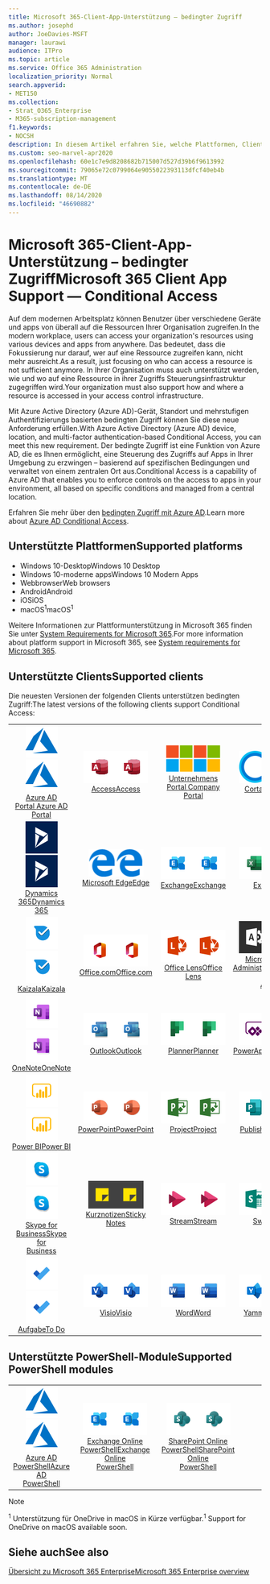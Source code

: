 ```yaml
---
title: Microsoft 365-Client-App-Unterstützung – bedingter Zugriff
ms.author: josephd
author: JoeDavies-MSFT
manager: laurawi
audience: ITPro
ms.topic: article
ms.service: Office 365 Administration
localization_priority: Normal
search.appverid:
- MET150
ms.collection:
- Strat_O365_Enterprise
- M365-subscription-management
f1.keywords:
- NOCSH
description: In diesem Artikel erfahren Sie, welche Plattformen, Clients und PowerShell-Module den bedingten Zugriff für Microsoft 365 unterstützen.
ms.custom: seo-marvel-apr2020
ms.openlocfilehash: 60e1c7e9d8208682b715007d527d39b6f9613992
ms.sourcegitcommit: 79065e72c0799064e9055022393113dfcf40eb4b
ms.translationtype: MT
ms.contentlocale: de-DE
ms.lasthandoff: 08/14/2020
ms.locfileid: "46690882"
---
```

# <a name="microsoft-365-client-app-support--conditional-access"></a><span data-ttu-id="b184a-103">Microsoft 365-Client-App-Unterstützung – bedingter Zugriff</span><span class="sxs-lookup"><span data-stu-id="b184a-103">Microsoft 365 Client App Support — Conditional Access</span></span>

<span data-ttu-id="b184a-104">Auf dem modernen Arbeitsplatz können Benutzer über verschiedene Geräte und apps von überall auf die Ressourcen Ihrer Organisation zugreifen.</span><span class="sxs-lookup"><span data-stu-id="b184a-104">In the modern workplace, users can access your organization's resources using various devices and apps from anywhere.</span></span> <span data-ttu-id="b184a-105">Das bedeutet, dass die Fokussierung nur darauf, wer auf eine Ressource zugreifen kann, nicht mehr ausreicht.</span><span class="sxs-lookup"><span data-stu-id="b184a-105">As a result, just focusing on who can access a resource is not sufficient anymore.</span></span> <span data-ttu-id="b184a-106">In Ihrer Organisation muss auch unterstützt werden, wie und wo auf eine Ressource in ihrer Zugriffs Steuerungsinfrastruktur zugegriffen wird.</span><span class="sxs-lookup"><span data-stu-id="b184a-106">Your organization must also support how and where a resource is accessed in your access control infrastructure.</span></span>

<span data-ttu-id="b184a-107">Mit Azure Active Directory (Azure AD)-Gerät, Standort und mehrstufigen Authentifizierungs basierten bedingten Zugriff können Sie diese neue Anforderung erfüllen.</span><span class="sxs-lookup"><span data-stu-id="b184a-107">With Azure Active Directory (Azure AD) device, location, and multi-factor authentication-based Conditional Access, you can meet this new requirement.</span></span> <span data-ttu-id="b184a-108">Der bedingte Zugriff ist eine Funktion von Azure AD, die es Ihnen ermöglicht, eine Steuerung des Zugriffs auf Apps in Ihrer Umgebung zu erzwingen – basierend auf spezifischen Bedingungen und verwaltet von einem zentralen Ort aus.</span><span class="sxs-lookup"><span data-stu-id="b184a-108">Conditional Access is a capability of Azure AD that enables you to enforce controls on the access to apps in your environment, all based on specific conditions and managed from a central location.</span></span>

<span data-ttu-id="b184a-109">Erfahren Sie mehr über den [bedingten Zugriff mit Azure AD](https://docs.microsoft.com/azure/active-directory/conditional-access/).</span><span class="sxs-lookup"><span data-stu-id="b184a-109">Learn more about [Azure AD Conditional Access](https://docs.microsoft.com/azure/active-directory/conditional-access/).</span></span>

## <a name="supported-platforms"></a><span data-ttu-id="b184a-110">Unterstützte Plattformen</span><span class="sxs-lookup"><span data-stu-id="b184a-110">Supported platforms</span></span>

 - <span data-ttu-id="b184a-111">Windows 10-Desktop</span><span class="sxs-lookup"><span data-stu-id="b184a-111">Windows 10 Desktop</span></span>
 - <span data-ttu-id="b184a-112">Windows 10-moderne apps</span><span class="sxs-lookup"><span data-stu-id="b184a-112">Windows 10 Modern Apps</span></span>
 - <span data-ttu-id="b184a-113">Webbrowser</span><span class="sxs-lookup"><span data-stu-id="b184a-113">Web browsers</span></span>
 - <span data-ttu-id="b184a-114">Android</span><span class="sxs-lookup"><span data-stu-id="b184a-114">Android</span></span>
 - <span data-ttu-id="b184a-115">iOS</span><span class="sxs-lookup"><span data-stu-id="b184a-115">iOS</span></span>
 - <span data-ttu-id="b184a-116">macOS<sup>1</sup></span><span class="sxs-lookup"><span data-stu-id="b184a-116">macOS<sup>1</sup></span></span>

<span data-ttu-id="b184a-117">Weitere Informationen zur Plattformunterstützung in Microsoft 365 finden Sie unter [System Requirements for Microsoft 365](https://products.office.com/office-system-requirements).</span><span class="sxs-lookup"><span data-stu-id="b184a-117">For more information about platform support in Microsoft 365, see [System requirements for Microsoft 365](https://products.office.com/office-system-requirements).</span></span>

## <a name="supported-clients"></a><span data-ttu-id="b184a-118">Unterstützte Clients</span><span class="sxs-lookup"><span data-stu-id="b184a-118">Supported clients</span></span>

<span data-ttu-id="b184a-119">Die neuesten Versionen der folgenden Clients unterstützen bedingten Zugriff:</span><span class="sxs-lookup"><span data-stu-id="b184a-119">The latest versions of the following clients support Conditional Access:</span></span>

| | | | | | |
|:---:|:---:|:---:|:---:|:---:|:---:|
| <span data-ttu-id="b184a-120">![Azure-Symbol](../media/o365-azure-64x64.png)</span><span class="sxs-lookup"><span data-stu-id="b184a-120">![Azure icon](../media/o365-azure-64x64.png)</span></span> <br> [<span data-ttu-id="b184a-121">Azure AD <br> Portal </span><span class="sxs-lookup"><span data-stu-id="b184a-121">Azure AD <br> Portal </span></span>](https://azure.microsoft.com/features/azure-portal/) | <span data-ttu-id="b184a-122">![Access-Symbol](../media/o365-access-64x64.png)</span><span class="sxs-lookup"><span data-stu-id="b184a-122">![Access icon](../media/o365-access-64x64.png)</span></span> <br> [<span data-ttu-id="b184a-123">Access</span><span class="sxs-lookup"><span data-stu-id="b184a-123">Access</span></span>](https://products.office.com/access) | <span data-ttu-id="b184a-124">![Symbol des Unternehmensportals](../media/o365-microsoft-64x64.png)</span><span class="sxs-lookup"><span data-stu-id="b184a-124">![Company portal icon](../media/o365-microsoft-64x64.png)</span></span> <br> [<span data-ttu-id="b184a-125">Unternehmens <br> Portal </span><span class="sxs-lookup"><span data-stu-id="b184a-125">Company <br> Portal </span></span>](https://docs.microsoft.com/intune-user-help/sign-in-to-the-company-portal)  | <span data-ttu-id="b184a-126">![Cortana-Symbol](../media/o365-cortana-64x64.png)</span><span class="sxs-lookup"><span data-stu-id="b184a-126">![Cortana icon](../media/o365-cortana-64x64.png)</span></span> <br> [<span data-ttu-id="b184a-127">Cortana</span><span class="sxs-lookup"><span data-stu-id="b184a-127">Cortana</span></span>](https://www.microsoft.com/cortana) | <span data-ttu-id="b184a-128">![Vertiefen (Symbol)](../media/o365-delve-64x64.png)</span><span class="sxs-lookup"><span data-stu-id="b184a-128">![Delve icon](../media/o365-delve-64x64.png)</span></span> <br> [<span data-ttu-id="b184a-129">Delve</span><span class="sxs-lookup"><span data-stu-id="b184a-129">Delve</span></span>](https://products.office.com/business/intelligent-search) 
| <span data-ttu-id="b184a-130">![Dynamics 365-Symbol](../media/o365-dynamics365-64x64.png)</span><span class="sxs-lookup"><span data-stu-id="b184a-130">![Dynamics 365 icon](../media/o365-dynamics365-64x64.png)</span></span> <br> [<span data-ttu-id="b184a-131">Dynamics 365</span><span class="sxs-lookup"><span data-stu-id="b184a-131">Dynamics 365</span></span>](https://dynamics.microsoft.com) | <span data-ttu-id="b184a-132">![Edge-Symbol](../media/o365-edge-64x64.png)</span><span class="sxs-lookup"><span data-stu-id="b184a-132">![Edge icon](../media/o365-edge-64x64.png)</span></span> <br> [<span data-ttu-id="b184a-133">Microsoft Edge</span><span class="sxs-lookup"><span data-stu-id="b184a-133">Edge</span></span>](https://www.microsoft.com/windows/microsoft-edge) | <span data-ttu-id="b184a-134">![Exchange-Symbol](../media/o365-exchange-64x64.png)</span><span class="sxs-lookup"><span data-stu-id="b184a-134">![Exchange icon](../media/o365-exchange-64x64.png)</span></span> <br> [<span data-ttu-id="b184a-135">Exchange</span><span class="sxs-lookup"><span data-stu-id="b184a-135">Exchange</span></span>](https://products.office.com/exchange/exchange-online) | <span data-ttu-id="b184a-136">![Excel-Symbol](../media/o365-excel-64x64.png)</span><span class="sxs-lookup"><span data-stu-id="b184a-136">![Excel icon](../media/o365-excel-64x64.png)</span></span> <br> [<span data-ttu-id="b184a-137">Excel</span><span class="sxs-lookup"><span data-stu-id="b184a-137">Excel</span></span>](https://products.office.com/excel) | <span data-ttu-id="b184a-138">![Symbol "Formulare"](../media/o365-forms-64x64.png)</span><span class="sxs-lookup"><span data-stu-id="b184a-138">![Forms icon](../media/o365-forms-64x64.png)</span></span> <br> [<span data-ttu-id="b184a-139">Formulare</span><span class="sxs-lookup"><span data-stu-id="b184a-139">Forms</span></span>](https://flow.microsoft.com/connectors/shared_microsoftforms/microsoft-forms/) 
| <span data-ttu-id="b184a-140">![Kaizala-Symbol](../media/o365-kaizala-64x64.png)</span><span class="sxs-lookup"><span data-stu-id="b184a-140">![Kaizala icon](../media/o365-kaizala-64x64.png)</span></span> <br> [<span data-ttu-id="b184a-141">Kaizala</span><span class="sxs-lookup"><span data-stu-id="b184a-141">Kaizala</span></span>](https://products.office.com/en/business/microsoft-kaizala) | <span data-ttu-id="b184a-142">![Office.com-Symbol](../media/o365-office-64x64.png)</span><span class="sxs-lookup"><span data-stu-id="b184a-142">![Office.com icon](../media/o365-office-64x64.png)</span></span> <br> [<span data-ttu-id="b184a-143">Office.com</span><span class="sxs-lookup"><span data-stu-id="b184a-143">Office.com</span></span>](https://www.office.com/) | <span data-ttu-id="b184a-144">![Linsen Symbol](../media/o365-lens-64x64.png)</span><span class="sxs-lookup"><span data-stu-id="b184a-144">![Lens icon](../media/o365-lens-64x64.png)</span></span> <br> [<span data-ttu-id="b184a-145">Office Lens</span><span class="sxs-lookup"><span data-stu-id="b184a-145">Office Lens</span></span>](https://www.microsoft.com/p/office-lens/9wzdncrfj3t8?activetab=pivot%3Aoverviewtab) | <span data-ttu-id="b184a-146">![Office 365 Administrator Symbol](../media/o365-o365admin-64x64.png)</span><span class="sxs-lookup"><span data-stu-id="b184a-146">![Office 365 Admin icon](../media/o365-o365admin-64x64.png)</span></span> <br> [<span data-ttu-id="b184a-147">Microsoft 365- <br> Administrator</span><span class="sxs-lookup"><span data-stu-id="b184a-147">Microsoft 365 <br> Admin</span></span>](https://products.office.com/business/manage-office-365-admin-app) | <span data-ttu-id="b184a-148">![OneDrive für Unternehmen Symbol](../media/o365-OneDrive-64x64.png)</span><span class="sxs-lookup"><span data-stu-id="b184a-148">![OneDrive for Business icon](../media/o365-OneDrive-64x64.png)</span></span> <br> [<span data-ttu-id="b184a-149">OneDrive<sup>1</sup></span><span class="sxs-lookup"><span data-stu-id="b184a-149">OneDrive<sup>1</sup></span></span>](https://products.office.com/onedrive-for-business/online-cloud-storage) 
| <span data-ttu-id="b184a-150">![OneNote-Symbol](../media/o365-OneNote-64x64.png)</span><span class="sxs-lookup"><span data-stu-id="b184a-150">![OneNote icon](../media/o365-OneNote-64x64.png)</span></span> <br> [<span data-ttu-id="b184a-151">OneNote</span><span class="sxs-lookup"><span data-stu-id="b184a-151">OneNote</span></span>](https://products.office.com/onenote) | <span data-ttu-id="b184a-152">![Outlook-Symbol](../media/o365-outlook-64x64.png)</span><span class="sxs-lookup"><span data-stu-id="b184a-152">![Outlook icon](../media/o365-outlook-64x64.png)</span></span> <br> [<span data-ttu-id="b184a-153">Outlook</span><span class="sxs-lookup"><span data-stu-id="b184a-153">Outlook</span></span>](https://products.office.com/outlook) | <span data-ttu-id="b184a-154">![Planner-Symbol](../media/o365-planner-64x64.png)</span><span class="sxs-lookup"><span data-stu-id="b184a-154">![Planner icon](../media/o365-planner-64x64.png)</span></span> <br> [<span data-ttu-id="b184a-155">Planner</span><span class="sxs-lookup"><span data-stu-id="b184a-155">Planner</span></span>](https://products.office.com/business/task-management-software) | <span data-ttu-id="b184a-156">![PowerApps-Symbol](../media/o365-powerapps-64x64.png)</span><span class="sxs-lookup"><span data-stu-id="b184a-156">![PowerApps icon](../media/o365-powerapps-64x64.png)</span></span> <br> [<span data-ttu-id="b184a-157">PowerApps</span><span class="sxs-lookup"><span data-stu-id="b184a-157">PowerApps</span></span>](https://powerapps.microsoft.com) | <span data-ttu-id="b184a-158">![Power-Automatisierungs Symbol](../media/o365-flow-64x64.png)</span><span class="sxs-lookup"><span data-stu-id="b184a-158">![Power Automate icon](../media/o365-flow-64x64.png)</span></span> <br> [<span data-ttu-id="b184a-159">Power- <br> Automatisierung</span><span class="sxs-lookup"><span data-stu-id="b184a-159">Power <br> Automate</span></span>](https://flow.microsoft.com)
| <span data-ttu-id="b184a-160">![PowerBI-Symbol](../media/o365-powerbi-64x64.png)</span><span class="sxs-lookup"><span data-stu-id="b184a-160">![PowerBI icon](../media/o365-powerbi-64x64.png)</span></span> <br> [<span data-ttu-id="b184a-161">Power BI</span><span class="sxs-lookup"><span data-stu-id="b184a-161">Power BI</span></span>](https://powerbi.microsoft.com) | <span data-ttu-id="b184a-162">![PowerPoint-Symbol](../media/o365-powerpoint-64x64.png)</span><span class="sxs-lookup"><span data-stu-id="b184a-162">![PowerPoint icon](../media/o365-powerpoint-64x64.png)</span></span> <br> [<span data-ttu-id="b184a-163">PowerPoint</span><span class="sxs-lookup"><span data-stu-id="b184a-163">PowerPoint</span></span>](https://products.office.com/powerpoint) | <span data-ttu-id="b184a-164">![Project-Symbol](../media/o365-project-64x64.png)</span><span class="sxs-lookup"><span data-stu-id="b184a-164">![Project icon](../media/o365-project-64x64.png)</span></span> <br> [<span data-ttu-id="b184a-165">Project</span><span class="sxs-lookup"><span data-stu-id="b184a-165">Project</span></span>](https://products.office.com/project) | <span data-ttu-id="b184a-166">![Publisher-Symbol](../media/o365-publisher-64x64.png)</span><span class="sxs-lookup"><span data-stu-id="b184a-166">![Publisher icon](../media/o365-publisher-64x64.png)</span></span> <br> [<span data-ttu-id="b184a-167">Publisher</span><span class="sxs-lookup"><span data-stu-id="b184a-167">Publisher</span></span>](https://products.office.com/publisher) | <span data-ttu-id="b184a-168">![SharePoint-Symbol](../media/o365-sharepoint-64x64.png)</span><span class="sxs-lookup"><span data-stu-id="b184a-168">![SharePoint icon](../media/o365-sharepoint-64x64.png)</span></span> <br> [<span data-ttu-id="b184a-169">Share</span><span class="sxs-lookup"><span data-stu-id="b184a-169">Sharepoint</span></span>](https://products.office.com/sharepoint) 
| <span data-ttu-id="b184a-170">![Skype for Business-Symbol](../media/o365-skypeforbusiness-64x64.png)</span><span class="sxs-lookup"><span data-stu-id="b184a-170">![Skype for Business icon](../media/o365-skypeforbusiness-64x64.png)</span></span> <br> [<span data-ttu-id="b184a-171">Skype for <br> Business</span><span class="sxs-lookup"><span data-stu-id="b184a-171">Skype for <br> Business</span></span>](https://www.skype.com/business/) | <span data-ttu-id="b184a-172">![Symbol für Notizen](../media/o365-stickynotes-64x64.png)</span><span class="sxs-lookup"><span data-stu-id="b184a-172">![Sticky Notes icon](../media/o365-stickynotes-64x64.png)</span></span> <br> [<span data-ttu-id="b184a-173">Kurznotizen</span><span class="sxs-lookup"><span data-stu-id="b184a-173">Sticky Notes</span></span>](https://www.microsoft.com/p/microsoft-sticky-notes/9nblggh4qghw) | <span data-ttu-id="b184a-174">![Stream-Symbol](../media/o365-stream-64x64.png)</span><span class="sxs-lookup"><span data-stu-id="b184a-174">![Stream icon](../media/o365-stream-64x64.png)</span></span> <br> [<span data-ttu-id="b184a-175">Stream</span><span class="sxs-lookup"><span data-stu-id="b184a-175">Stream</span></span>](https://stream.microsoft.com) | <span data-ttu-id="b184a-176">![Sway-Symbol](../media/o365-sway-64x64.png)</span><span class="sxs-lookup"><span data-stu-id="b184a-176">![Sway icon](../media/o365-sway-64x64.png)</span></span> <br> [<span data-ttu-id="b184a-177">Sway</span><span class="sxs-lookup"><span data-stu-id="b184a-177">Sway</span></span>](https://sway.com) | <span data-ttu-id="b184a-178">![Teams-Symbol](../media/o365-teams-64x64.png)</span><span class="sxs-lookup"><span data-stu-id="b184a-178">![Teams icon](../media/o365-teams-64x64.png)</span></span> <br> [<span data-ttu-id="b184a-179">Teams</span><span class="sxs-lookup"><span data-stu-id="b184a-179">Teams</span></span>](https://products.office.com/microsoft-teams/group-chat-software) 
| <span data-ttu-id="b184a-180">![To-do-Symbol](../media/o365-todo-64x64.png)</span><span class="sxs-lookup"><span data-stu-id="b184a-180">![To Do icon](../media/o365-todo-64x64.png)</span></span> <br> [<span data-ttu-id="b184a-181">Aufgabe</span><span class="sxs-lookup"><span data-stu-id="b184a-181">To Do</span></span>](https://todo.microsoft.com) | <span data-ttu-id="b184a-182">![Visio-Symbol](../media/o365-visio-64x64.png)</span><span class="sxs-lookup"><span data-stu-id="b184a-182">![Visio icon](../media/o365-visio-64x64.png)</span></span> <br> [<span data-ttu-id="b184a-183">Visio</span><span class="sxs-lookup"><span data-stu-id="b184a-183">Visio</span></span>](https://products.office.com/visio/flowchart-software) | <span data-ttu-id="b184a-184">![Word-Symbol](../media/o365-word-64x64.png)</span><span class="sxs-lookup"><span data-stu-id="b184a-184">![Word icon](../media/o365-word-64x64.png)</span></span> <br> [<span data-ttu-id="b184a-185">Word</span><span class="sxs-lookup"><span data-stu-id="b184a-185">Word</span></span>](https://products.office.com/word) | <span data-ttu-id="b184a-186">![Yammer-Symbol](../media/o365-yammer-64x64.png)</span><span class="sxs-lookup"><span data-stu-id="b184a-186">![Yammer icon](../media/o365-yammer-64x64.png)</span></span> <br> [<span data-ttu-id="b184a-187">Yammer</span><span class="sxs-lookup"><span data-stu-id="b184a-187">Yammer</span></span>](https://products.office.com/yammer/yammer-overview)

## <a name="supported-powershell-modules"></a><span data-ttu-id="b184a-188">Unterstützte PowerShell-Module</span><span class="sxs-lookup"><span data-stu-id="b184a-188">Supported PowerShell modules</span></span>

| | | | | | |
|:---:|:---:|:---:|:---:|:---:|:---:|
| <span data-ttu-id="b184a-189">![Azure-Symbol](../media/o365-azure-64x64.png)</span><span class="sxs-lookup"><span data-stu-id="b184a-189">![Azure icon](../media/o365-azure-64x64.png)</span></span> <br> [<span data-ttu-id="b184a-190">Azure AD <br> PowerShell</span><span class="sxs-lookup"><span data-stu-id="b184a-190">Azure AD <br> PowerShell</span></span>](https://docs.microsoft.com/powershell/azure/active-directory/overview?view=azureadps-2.0) | <span data-ttu-id="b184a-191">![Exchange-Symbol](../media/o365-exchange-64x64.png)</span><span class="sxs-lookup"><span data-stu-id="b184a-191">![Exchange icon](../media/o365-exchange-64x64.png)</span></span> <br> [<span data-ttu-id="b184a-192">Exchange Online <br> PowerShell</span><span class="sxs-lookup"><span data-stu-id="b184a-192">Exchange Online <br> PowerShell</span></span>](https://docs.microsoft.com/powershell/exchange/exchange-online/exchange-online-powershell?view=exchange-ps) | <span data-ttu-id="b184a-193">![SharePoint-Symbol](../media/o365-sharepoint-64x64.png)</span><span class="sxs-lookup"><span data-stu-id="b184a-193">![SharePoint icon](../media/o365-sharepoint-64x64.png)</span></span> <br> [<span data-ttu-id="b184a-194">SharePoint Online <br> PowerShell</span><span class="sxs-lookup"><span data-stu-id="b184a-194">SharePoint Online <br> PowerShell</span></span>](https://docs.microsoft.com/powershell/sharepoint/sharepoint-online/connect-sharepoint-online)

> [!NOTE]
> <span data-ttu-id="b184a-195"><sup>1</sup> Unterstützung für OneDrive in macOS in Kürze verfügbar.</span><span class="sxs-lookup"><span data-stu-id="b184a-195"><sup>1</sup> Support for OneDrive on macOS available soon.</span></span>

## <a name="see-also"></a><span data-ttu-id="b184a-196">Siehe auch</span><span class="sxs-lookup"><span data-stu-id="b184a-196">See also</span></span>

[<span data-ttu-id="b184a-197">Übersicht zu Microsoft 365 Enterprise</span><span class="sxs-lookup"><span data-stu-id="b184a-197">Microsoft 365 Enterprise overview</span></span>](microsoft-365-overview.md)

